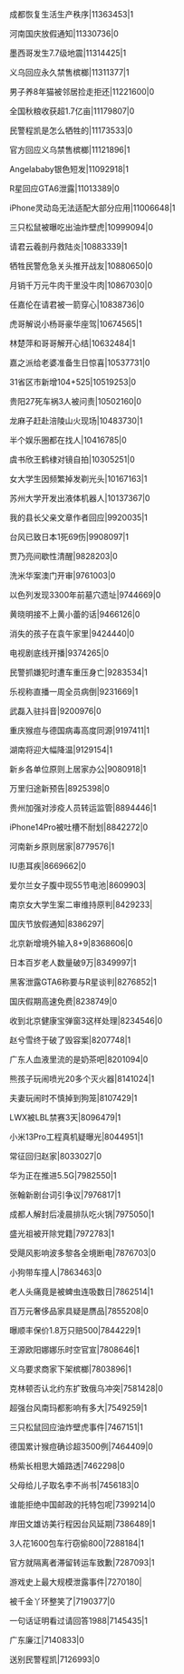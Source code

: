 成都恢复生活生产秩序|11363453|1

河南国庆放假通知|11330736|0

墨西哥发生7.7级地震|11314425|1

义乌回应永久禁售槟榔|11311377|1

男子养8年猫被邻居捡走拒还|11221600|0

全国秋粮收获超1.7亿亩|11179807|0

民警程凯是怎么牺牲的|11173533|0

官方回应义乌禁售槟榔|11121896|1

Angelababy银色短发|11092918|1

R星回应GTA6泄露|11013389|0

iPhone灵动岛无法适配大部分应用|11006648|1

三只松鼠被曝吃出油炸壁虎|10999094|0

请君云羲剖丹救陆炎|10883339|1

牺牲民警危急关头推开战友|10880650|0

月销千万元牛肉干里没牛肉|10867030|0

任嘉伦在请君被一箭穿心|10838736|0

虎哥解说小杨哥豪华座驾|10674565|1

林楚萍和哥哥解开心结|10632484|1

嘉之派给老婆准备生日惊喜|10537731|0

31省区市新增104+525|10519253|0

贵阳27死车祸3人被问责|10502160|0

龙麻子赶赴涪陵山火现场|10483730|1

半个娱乐圈都在找人|10416785|0

虞书欣王鹤棣对镜自拍|10305251|0

女大学生因频繁掉发剃光头|10167163|1

苏州大学开发出液体机器人|10137367|0

我的县长父亲文章作者回应|9920035|1

台风已致日本1死69伤|9908097|1

贾乃亮间歇性清醒|9828203|0

洗米华案澳门开审|9761003|0

以色列发现3300年前墓穴遗址|9744669|0

黄晓明接不上黄小蕾的话|9466126|0

消失的孩子在袁午家里|9424440|0

电视剧底线开播|9374265|0

民警抓嫌犯时遭车重压身亡|9283534|1

乐视称直播一周全员病倒|9231669|1

武磊入驻抖音|9200976|0

重庆猴痘与德国病毒高度同源|9197411|1

湖南将迎大幅降温|9129154|1

新乡各单位原则上居家办公|9080918|1

万里归途新预告|8925398|0

贵州加强对涉疫人员转运监管|8894446|1

iPhone14Pro被吐槽不耐划|8842272|0

河南新乡原则居家|8779576|1

IU患耳疾|8669662|0

爱尔兰女子腹中现55节电池|8609903|

南京女大学生案二审维持原判|8429233|

国庆节放假通知|8386297|

北京新增境外输入8+9|8368606|0

日本百岁老人数量破9万|8349997|1

黑客泄露GTA6称要与R星谈判|8276852|1

国庆假期高速免费|8238749|0

收到北京健康宝弹窗3这样处理|8234546|0

赵兮雪终于破了毁容案|8207748|1

广东人血液里流的是奶茶吧|8201094|0

熊孩子玩闹喷光20多个灭火器|8141024|1

夫妻玩闹时不慎掉到狗笼|8107429|1

LWX被LBL禁赛3天|8096479|1

小米13Pro工程真机疑曝光|8044951|1

常征回归赵家|8033027|0

华为正在推进5.5G|7982550|1

张翰新剧台词引争议|7976817|1

成都人解封后凌晨排队吃火锅|7975050|1

盛光祖被开除党籍|7972783|1

受飓风影响波多黎各全境断电|7876703|0

小狗带车撞人|7863463|0

老人头痛竟是被蜱虫连吸数日|7862514|1

百万元奢侈品家具疑是赝品|7855208|0

曝顺丰保价1.8万只赔500|7844229|1

王源欧阳娜娜乐时空官宣|7808646|1

义乌要求商家下架槟榔|7803896|1

克林顿否认北约东扩致俄乌冲突|7581428|0

超强台风南玛都影响有多大|7549259|1

三只松鼠回应油炸壁虎事件|7467151|1

德国累计猴痘确诊超3500例|7464409|0

杨紫长相思大婚路透|7462298|0

父母给儿子取名李不尚书|7456183|0

谁能拒绝中国邮政的托特包呢|7399214|0

岸田文雄访美行程因台风延期|7386489|1

3人花1600包车行窃偷800|7288184|1

官方就隔离者滞留转运车致歉|7287093|1

游戏史上最大规模泄露事件|7270180|

被千金丫环整笑了|7190377|0

一句话证明看过请回答1988|7145435|1

广东廉江|7140833|0

送别民警程凯|7126993|0

